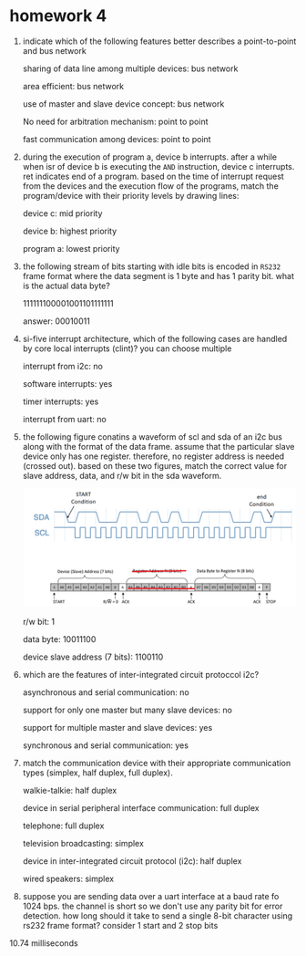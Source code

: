 #  homework 4

1.  indicate which of the following features better describes a point-to-point and bus network

    sharing of data line among multiple devices:  bus network

    area efficient: bus network

    use of master and slave device concept:  bus network

    No need for arbitration mechanism:  point to point

    fast communication among devices:  point to point 

2.  during the execution of program a, device b interrupts.  after a while when isr of device b is executing the `AND` instruction, device c interrupts.  ret indicates end of a program.  based on the time of interrupt request from the devices and the execution flow of the programs, match the program/device with their priority levels by drawing lines:

    device c:  mid priority

    device b:  highest priority

    program a:  lowest priority

3.  the following stream of bits starting with idle bits is encoded in `RS232` frame format where the data segment is 1 byte and has 1 parity bit.  what is the actual data byte?

    111111100001001101111111

    answer:  00010011

4.  si-five interrupt architecture, which of the following cases are handled by core local interrupts (clint)?  you can choose multiple

    interrupt from i2c:  no

    software interrupts:  yes

    timer interrupts:  yes

    interrupt from uart:  no

5.  the following figure conatins a waveform of scl and sda of an i2c bus along with the format of the data frame.  assume that the particular slave device only has one register.  therefore, no register address is needed (crossed out).  based on these two figures, match the correct value for slave address, data, and r/w bit in the sda waveform. 


    <img src="./assets/waveform.png" width=600px>

    r/w bit:  1

    data byte:  10011100

    device slave address (7 bits):  1100110

6.  which are the features of inter-integrated circuit protoccol i2c?

    asynchronous and serial communication: no

    support for only one master but many slave devices:  no

    support for multiple master and slave devices:  yes

    synchronous and serial communication:  yes

7.  match the communication device with their appropriate communication types (simplex, half duplex, full duplex).

    walkie-talkie:  half duplex

    device in serial peripheral interface communication:  full duplex

    telephone:  full duplex

    television broadcasting:  simplex

    device in inter-integrated circuit protocol (i2c):  half duplex

    wired speakers:  simplex

8.  suppose you are sending data over a uart interface at a baud rate fo 1024 bps.  the channel is short so we don't use any parity bit for error detection.  how long should it take to send a single 8-bit character using rs232 frame format?  consider 1 start and 2 stop bits

10.74 milliseconds
